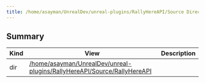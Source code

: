 ```yaml
---
title: /home/asayman/UnrealDev/unreal-plugins/RallyHereAPI/Source Directory
---
```


## Summary
| Kind | View | Description |
|------|------|-------------|
|dir|[/home/asayman/UnrealDev/unreal-plugins/RallyHereAPI/Source/RallyHereAPI](/unreal-plugins/all/dir_0663fccba3aaf64b124a195a019a2aa5/#dir_0663fccba3aaf64b124a195a019a2aa5)||
